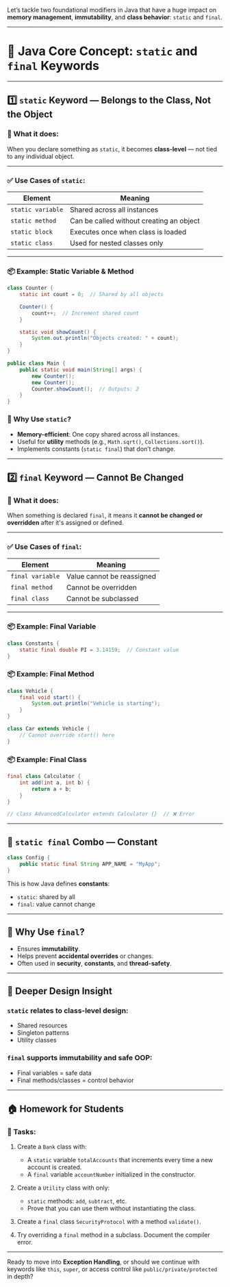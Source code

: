 Let’s tackle two foundational modifiers in Java that have a huge impact on **memory management**, **immutability**, and **class behavior**: `static` and `final`.

---

# 🚩 Java Core Concept: `static` and `final` Keywords

---

## 1️⃣ `static` Keyword — Belongs to the Class, Not the Object

### 🧠 What it does:
When you declare something as `static`, it becomes **class-level** — not tied to any individual object.

---

### ✅ Use Cases of `static`:
| Element | Meaning |
|--------|---------|
| `static variable` | Shared across all instances |
| `static method` | Can be called without creating an object |
| `static block` | Executes once when class is loaded |
| `static class` | Used for nested classes only |

---

### 📦 Example: Static Variable & Method

```java
class Counter {
    static int count = 0;  // Shared by all objects

    Counter() {
        count++;  // Increment shared count
    }

    static void showCount() {
        System.out.println("Objects created: " + count);
    }
}

public class Main {
    public static void main(String[] args) {
        new Counter();
        new Counter();
        Counter.showCount();  // Outputs: 2
    }
}
```

### 🎯 Why Use `static`?

- **Memory-efficient**: One copy shared across all instances.
- Useful for **utility** methods (e.g., `Math.sqrt()`, `Collections.sort()`).
- Implements constants (`static final`) that don’t change.

---

## 2️⃣ `final` Keyword — Cannot Be Changed

### 🧠 What it does:
When something is declared `final`, it means it **cannot be changed or overridden** after it's assigned or defined.

---

### ✅ Use Cases of `final`:
| Element | Meaning |
|--------|---------|
| `final variable` | Value cannot be reassigned |
| `final method` | Cannot be overridden |
| `final class` | Cannot be subclassed |

---

### 📦 Example: Final Variable

```java
class Constants {
    static final double PI = 3.14159;  // Constant value
}
```

### 📦 Example: Final Method

```java
class Vehicle {
    final void start() {
        System.out.println("Vehicle is starting");
    }
}

class Car extends Vehicle {
    // Cannot override start() here
}
```

### 📦 Example: Final Class

```java
final class Calculator {
    int add(int a, int b) {
        return a + b;
    }
}

// class AdvancedCalculator extends Calculator {}  // ❌ Error
```

---

## 🔎 `static final` Combo — Constant

```java
class Config {
    public static final String APP_NAME = "MyApp";
}
```

This is how Java defines **constants**:
- `static`: shared by all
- `final`: value cannot change

---

## 🧠 Why Use `final`?

- Ensures **immutability**.
- Helps prevent **accidental overrides** or changes.
- Often used in **security**, **constants**, and **thread-safety**.

---

## 🧩 Deeper Design Insight

### `static` relates to **class-level design**:
- Shared resources
- Singleton patterns
- Utility classes

### `final` supports **immutability** and **safe OOP**:
- Final variables = safe data
- Final methods/classes = control behavior

---

## 🏠 Homework for Students

### 📌 Tasks:

1. Create a `Bank` class with:
   - A `static` variable `totalAccounts` that increments every time a new account is created.
   - A `final` variable `accountNumber` initialized in the constructor.

2. Create a `Utility` class with only:
   - `static` methods: `add`, `subtract`, etc.
   - Prove that you can use them without instantiating the class.

3. Create a `final` class `SecurityProtocol` with a method `validate()`.

4. Try overriding a `final` method in a subclass. Document the compiler error.

---

Ready to move into **Exception Handling**, or should we continue with keywords like `this`, `super`, or access control like `public/private/protected` in depth?
